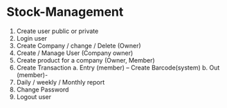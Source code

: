 # Stock-Management

1.	Create user public or private
2.	Login user
3.	Create Company / change / Delete (Owner)
4.	Create / Manage User (Company owner)
5.	Create product for a company (Owner, Member)
6.	Create Transaction
  a.	Entry (member) – Create Barcode(system)
  b.	Out (member)-
7.	Daily / weekly / Monthly report
8. Change Password
9. Logout user

